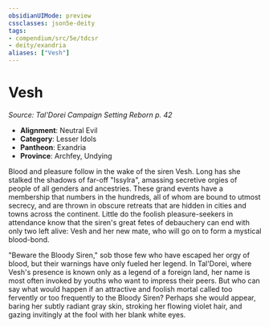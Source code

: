 ```yaml
---
obsidianUIMode: preview
cssclasses: json5e-deity
tags:
- compendium/src/5e/tdcsr
- deity/exandria
aliases: ["Vesh"]
---
```

# Vesh
*Source: Tal'Dorei Campaign Setting Reborn p. 42* 

- **Alignment**: Neutral Evil
- **Category**: Lesser Idols
- **Pantheon**: Exandria
- **Province**: Archfey, Undying

Blood and pleasure follow in the wake of the siren Vesh. Long has she stalked the shadows of far-off "Issylra", amassing secretive orgies of people of all genders and ancestries. These grand events have a membership that numbers in the hundreds, all of whom are bound to utmost secrecy, and are thrown in obscure retreats that are hidden in cities and towns across the continent. Little do the foolish pleasure-seekers in attendance know that the siren's great fetes of debauchery can end with only two left alive: Vesh and her new mate, who will go on to form a mystical blood-bond.

"Beware the Bloody Siren," sob those few who have escaped her orgy of blood, but their warnings have only fueled her legend. In Tal'Dorei, where Vesh's presence is known only as a legend of a foreign land, her name is most often invoked by youths who want to impress their peers. But who can say what would happen if an attractive and foolish mortal called too fervently or too frequently to the Bloody Siren? Perhaps she would appear, baring her subtly radiant gray skin, stroking her flowing violet hair, and gazing invitingly at the fool with her blank white eyes.